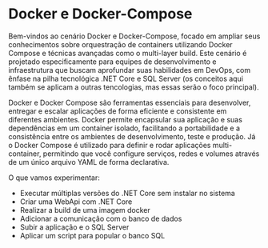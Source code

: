# Docker e Docker-Compose


Bem-vindos ao cenário Docker e Docker-Compose, focado em ampliar seus conhecimentos sobre orquestração de containers utilizando Docker Compose e técnicas avançadas como o multi-layer build. Este cenário é projetado especificamente para equipes de desenvolvimento e infraestrutura que buscam aprofundar suas habilidades em DevOps, com ênfase na pilha tecnológica .NET Core e SQL Server (os conceitos aqui também se aplicam a outras tencologias, mas essas serão o foco principal). 

Docker e Docker Compose são ferramentas essenciais para desenvolver, entregar e escalar aplicações de forma eficiente e consistente em diferentes ambientes. Docker permite encapsular sua aplicação e suas dependências em um container isolado, facilitando a portabilidade e a consistência entre os ambientes de desenvolvimento, teste e produção. Já o Docker Compose é utilizado para definir e rodar aplicações multi-container, permitindo que você configure serviços, redes e volumes através de um único arquivo YAML de forma declarativa.

O que vamos experimentar:

- Executar múltiplas versões do .NET Core sem instalar no sistema
- Criar uma WebApi com .NET Core
- Realizar a build de uma imagem docker
- Adicionar a comunicação com o banco de dados
- Subir a aplicação e o SQL Server
- Aplicar um script para popular o banco SQL